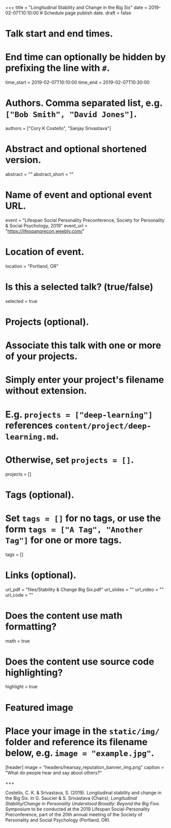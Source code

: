 +++
title = "Longitudinal Stability and Change in the Big Six"
date = 2019-02-07T10:10:00  # Schedule page publish date.
draft = false

# Talk start and end times.
#   End time can optionally be hidden by prefixing the line with `#`.
time_start = 2019-02-07T10:10:00
time_end = 2019-02-07T10:30:00

# Authors. Comma separated list, e.g. `["Bob Smith", "David Jones"]`.
authors = ["Cory K Costello", "Sanjay Srivastava"]

# Abstract and optional shortened version.
abstract = ""
abstract_short = ""

# Name of event and optional event URL.
event = "Lifespan Social Personality Preconference, Society for Personality & Social Psychology, 2019"
event_url = "https://lifespanprecon.weebly.com/"

# Location of event.
location = "Portland, OR"

# Is this a selected talk? (true/false)
selected = true

# Projects (optional).
#   Associate this talk with one or more of your projects.
#   Simply enter your project's filename without extension.
#   E.g. `projects = ["deep-learning"]` references `content/project/deep-learning.md`.
#   Otherwise, set `projects = []`.
projects = []

# Tags (optional).
#   Set `tags = []` for no tags, or use the form `tags = ["A Tag", "Another Tag"]` for one or more tags.
tags = []

# Links (optional).
url_pdf = "files/Stability & Change Big Six.pdf"
url_slides = ""
url_video = ""
url_code = ""

# Does the content use math formatting?
math = true

# Does the content use source code highlighting?
highlight = true

# Featured image
# Place your image in the `static/img/` folder and reference its filename below, e.g. `image = "example.jpg"`.
[header]
image = "headers/hearsay_reputation_banner_img.png"
caption = "What do people hear and say about others?"

+++

Costello, C. K. & Srivastava, S. (2019). Longitudinal stability and change in the Big Six. In G. Saucier & S. Srivastava (Chairs), *Longitudinal Stability/Change in Personality Understood Broadly: Beyond the Big Five.* Symposium to be conducted at the 2019 Lifespan Social-Personality  Preconference, part of the 20th annual meeting of the Society of Personality and Social Psychology (Portland, OR).   